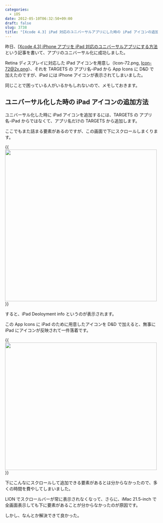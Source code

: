 ```yaml
---
categories:
  - iOS
date: 2012-05-10T06:32:50+09:00
draft: false
slug: 3738
title: "[Xcode 4.3] iPad 対応のユニバーサルアプリにした時の iPad アイコンの追加方法"
---
```


昨日、[[Xcode 4.3] iPhone アプリを iPad 対応のユニバーサルアプリにする方法](http://rakuishi.com/archives/3733/)という記事を書いて、アプリのユニバーサル化に成功しました。

Retina ディスプレイに対応した iPad アイコンを用意し（Icon-72.png, Icon-72@2x.png）、それを TARGETS の アプリ名-iPad から App Icons に D&D で加えたのですが、iPad には iPhone アイコンが表示されてしまいました。

同じことで困っている人がいるかもしれないので、メモしておきます。

## ユニバーサル化した時の iPad アイコンの追加方法

ユニバーサル化した時に iPad アイコンを追加するには、TARGETS の アプリ名-iPad からではなくて、アプリ名だけの TARGETS から追加します。

ここでもまた詰まる要素があるのですが、この画面で下にスクロールしまくります。

{{<img alt="" src="/images/2012/05/3738_1.png" width="500" height="500">}}

すると、iPad Deoloyment info というのが表示されます。

この App Icons に iPad のために用意したアイコンを D&D で加えると、無事に iPad にアイコンが反映されて一件落着です。

{{<img alt="" src="/images/2012/05/3738_2.png" width="500" height="420">}}

下にこんなにスクロールして追加できる要素があるとは分からなかったので、多くの時間を費やしてしまいました。

LION でスクロールバーが常に表示されなくなって、さらに、iMac 21.5-inch で全画面表示しても下に要素があることが分からなかったのが原因です。

しかし、なんとか解決できて良かった。
